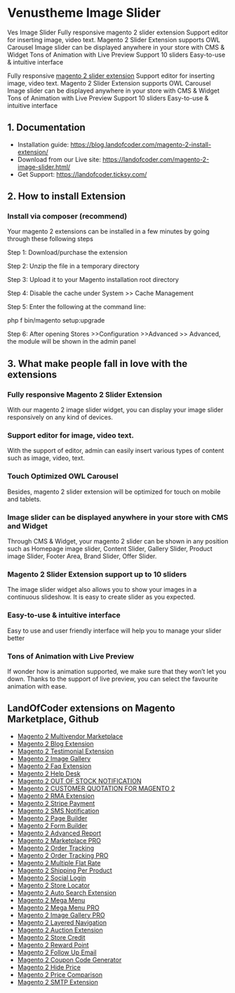 # Venustheme Image Slider

Ves Image Slider Fully responsive magento 2 slider extension Support editor for inserting image, video text. Magento 2 Slider Extension supports OWL Carousel Image slider can be displayed anywhere in your store with CMS & Widget Tons of Animation with Live Preview Support 10 sliders Easy-to-use & intuitive interface

Fully responsive [magento 2 slider extension](https://landofcoder.com/magento-2-image-slider.html/)
Support editor for inserting image, video text.
Magento 2 Slider Extension supports OWL Carousel
Image slider can be displayed anywhere in your store with CMS & Widget
Tons of Animation with Live Preview
Support 10 sliders
Easy-to-use & intuitive interface

## 1. Documentation

- Installation guide: https://blog.landofcoder.com/magento-2-install-extension/
- Download from our Live site: https://landofcoder.com/magento-2-image-slider.html/
- Get Support: https://landofcoder.ticksy.com/


## 2. How to install Extension

### Install via composer (recommend)

Your magento 2 extensions can be installed in a few minutes by going through these following steps

Step 1: Download/purchase the extension

Step 2: Unzip the file in a temporary directory

Step 3: Upload it to your Magento installation root directory

Step 4: Disable the cache under System­ >> Cache Management

Step 5: Enter the following at the command line:

php ­f bin/magento setup:upgrade

Step 6: After opening Stores­ >>Configuration >­>Advanced >­> Advanced, the module will be shown in the admin panel



## 3. What make people fall in love with the extensions
### Fully responsive Magento 2 Slider Extension
With our magento 2 image slider widget, you can display your image slider responsively on any kind of devices. 

### Support editor for image, video text.
With the support of editor, admin can easily insert various types of content such as image, video, text.

### Touch Optimized OWL Carousel
Besides, magento 2 slider extension will be optimized for touch on mobile and tablets.


### Image slider can be displayed anywhere in your store with CMS and Widget
Through CMS & Widget, your magento 2 slider can be shown in any position such as Homepage image slider, Content Slider, Gallery Slider, Product image Slider, Footer Area, Brand Slider, Offer Slider.

### Magento 2 Slider Extension support up to 10 sliders
The image slider widget also allows you to show your images in a continuous slideshow. It is easy to create slider as you expected.


### Easy-to-use & intuitive interface
Easy to use and user friendly interface will help you to manage your slider better

### Tons of Animation with Live Preview
If wonder how is animation supported, we make sure that they won’t let you down. Thanks to the support of live preview, you can select the favourite animation with ease.


## LandOfCoder extensions on Magento Marketplace, Github
- [Magento 2 Multivendor Marketplace](https://landofcoder.com/magento-2-marketplace-extension.html/)
- [Magento 2 Blog Extension](https://landofcoder.com/magento-2-blog-extension.html/)
- [Magento 2 Testimonial Extension](https://landofcoder.com/testimonial-extension-for-magento2.html/)
- [Magento 2 Image Gallery](https://landofcoder.com/magento-2-image-gallery.html/)
- [Magento 2 Faq Extension](https://landofcoder.com/faq-extension-for-magento2.html/)
- [Magento 2 Help Desk](https://landofcoder.com/magento-2-help-desk-extension.html)
- [Magento 2 OUT OF STOCK NOTIFICATION](https://landofcoder.com/magento-2-out-of-stock-notification.html/)
- [Magento 2 CUSTOMER QUOTATION FOR MAGENTO 2](https://landofcoder.com/magento-2-quote-extension.html/)
- [Magento 2 RMA Extension](https://landofcoder.com/magento-2-rma-extension.html/)
- [Magento 2 Stripe Payment](https://landofcoder.com/magento-2-stripe-payment-pro.html/)
- [Magento 2 SMS Notification](https://landofcoder.com/magento-2-sms-notification-extension.html/)
- [Magento 2 Page Builder](https://landofcoder.com/magento-2-page-builder.html/)
- [Magento 2 Form Builder](https://landofcoder.com/magento-2-form-builder.html/)
- [Magento 2 Advanced Report](https://landofcoder.com/magento-2-advanced-reports.html/)
- [Magento 2 Marketplace PRO](https://landofcoder.com/magento-2-marketplace-pro.html/)
- [Magento 2 Order Tracking](https://landofcoder.com/magento-2-order-tracking-extension.html/)
- [Magento 2 Order Tracking PRO](https://landofcoder.com/magento-2-order-tracking-pro-extension.html/)
- [Magento 2 Multiple Flat Rate](https://landofcoder.com/magento-2-multiple-flat-rate-shipping.html/)
- [Magento 2 Shipping Per Product](https://landofcoder.com/magento-2-shipping-per-product.html/)
- [Magento 2 Social Login](https://landofcoder.com/magento-2-social-login.html/)
- [Magento 2 Store Locator](https://landofcoder.com/magento-2-store-locator.html/)
- [Magento 2 Auto Search Extension](https://landofcoder.com/magento-2-search.html/)
- [Magento 2 Mega Menu](https://landofcoder.com/magento-2-mega-menu.html/)
- [Magento 2 Mega Menu PRO](https://landofcoder.com/magento-2-mega-menu-pro.html)
- [Magento 2 Image Gallery PRO](https://landofcoder.com/magento-2-image-gallery-pro.html/)
- [Magento 2 Layered Navigation](https://landofcoder.com/magento-2-layered-navigation.html/)
- [Magento 2 Auction Extension](https://landofcoder.com/magento-2-auction-extension.html/)
- [Magento 2 Store Credit](https://landofcoder.com/magento-2-store-credit.html/)
- [Magento 2 Reward Point](https://landofcoder.com/magento-2-reward-points.html/)
- [Magento 2 Follow Up Email](https://landofcoder.com/magento-2-follow-up-email.html/)
- [Magento 2 Coupon Code Generator](https://landofcoder.com/magento-2-coupon-extension.html/)
- [Magento 2 Hide Price](https://landofcoder.com/magento-2-hide-price.html/)
- [Magento 2 Price Comparison](https://landofcoder.com/magento-2-price-comparison.html/)
- [Magento 2 SMTP Extension](https://landofcoder.com/magento-2-smtp-extension.html)